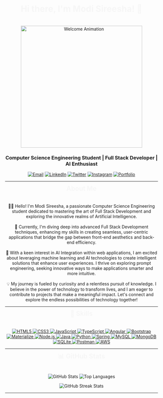 <h1 align="center">Hi there, I'm Modi Sireesha! 👋</h1>

<p align="center">
  <img src="https://media.giphy.com/media/3o7bu3Xy6cJ8g2f7N2/giphy.gif" alt="Welcome Animation" width="400"/>
</p>

<h3 align="center">Computer Science Engineering Student | Full Stack Developer | AI Enthusiast</h3>

<p align="center">
  <a href="mailto:modisireesha09@gmail.com"><img src="https://img.shields.io/badge/Email-modisireesha09%40gmail.com-blue?style=for-the-badge&logo=gmail" alt="Email"></a>
  <a href="https://www.linkedin.com/in/modi-sireesha-63ba47279/" target="_blank"><img src="https://img.shields.io/badge/LinkedIn-Modi%20Sireesha-blue?style=for-the-badge&logo=linkedin" alt="LinkedIn"></a>
  <a href="https://twitter.com/_sireeshamodi_" target="_blank"><img src="https://img.shields.io/badge/Twitter-@_sireeshamodi_-1DA1F2?style=for-the-badge&logo=twitter" alt="Twitter"></a>
  <a href="https://instagram.com/sireesha_modi" target="_blank"><img src="https://img.shields.io/badge/Instagram-@sireesha_modi-E4405F?style=for-the-badge&logo=instagram" alt="Instagram"></a>
  <a href="https://your-portfolio-link.com" target="_blank"><img src="https://img.shields.io/badge/Portfolio-Visit%20Here-blue?style=for-the-badge&logo=portfolio" alt="Portfolio"></a>
</p>

---

<h2 align="center">About Me</h2>

<p align="center">
👩‍💻 Hello! I'm Modi Sireesha, a passionate Computer Science Engineering student dedicated to mastering the art of Full Stack Development and exploring the innovative realms of Artificial Intelligence.
<br><br>
🌱 Currently, I'm diving deep into advanced Full Stack Development techniques, enhancing my skills in creating seamless, user-centric applications that bridge the gap between front-end aesthetics and back-end efficiency.
<br><br>
🎯 With a keen interest in AI Integration within web applications, I am excited about leveraging machine learning and AI technologies to create intelligent solutions that enhance user experiences. I thrive on exploring prompt engineering, seeking innovative ways to make applications smarter and more intuitive.
<br><br>
💡 My journey is fueled by curiosity and a relentless pursuit of knowledge. I believe in the power of technology to transform lives, and I am eager to contribute to projects that make a meaningful impact. Let's connect and explore the endless possibilities of technology together!
</p>

---

<h2 align="center">🚀 Skills</h2>

<p align="center">
  <a href="https://developer.mozilla.org/en-US/docs/Web/HTML" target="_blank">
    <img src="https://img.shields.io/badge/HTML5-%23E34F26.svg?style=for-the-badge&logo=html5&logoColor=white" alt="HTML5" title="HTML5"/>
  </a>
  <a href="https://developer.mozilla.org/en-US/docs/Web/CSS" target="_blank">
    <img src="https://img.shields.io/badge/CSS3-%231572B6.svg?style=for-the-badge&logo=css3&logoColor=white" alt="CSS3" title="CSS3"/>
  </a>
  <a href="https://developer.mozilla.org/en-US/docs/Web/JavaScript" target="_blank">
    <img src="https://img.shields.io/badge/JavaScript-%23F7DF1E.svg?style=for-the-badge&logo=javascript&logoColor=black" alt="JavaScript" title="JavaScript"/>
  </a>
  <a href="https://www.typescriptlang.org/" target="_blank">
    <img src="https://img.shields.io/badge/TypeScript-%23007ACC.svg?style=for-the-badge&logo=typescript&logoColor=white" alt="TypeScript" title="TypeScript"/>
  </a>
  <a href="https://angular.io/" target="_blank">
    <img src="https://img.shields.io/badge/Angular-%23DD0031.svg?style=for-the-badge&logo=angular&logoColor=white" alt="Angular" title="Angular"/>
  </a>
  <a href="https://getbootstrap.com/" target="_blank">
    <img src="https://img.shields.io/badge/Bootstrap-%23563D7C.svg?style=for-the-badge&logo=bootstrap&logoColor=white" alt="Bootstrap" title="Bootstrap"/>
  </a>
  <a href="https://materializecss.com/" target="_blank">
    <img src="https://img.shields.io/badge/Materialize-%23EE6E73.svg?style=for-the-badge&logo=material-design&logoColor=white" alt="Materialize" title="Materialize"/>
  </a>
  <a href="https://nodejs.org/" target="_blank">
    <img src="https://img.shields.io/badge/Node.js-%23339933.svg?style=for-the-badge&logo=node.js&logoColor=white" alt="Node.js" title="Node.js"/>
  </a>
  <a href="https://www.java.com/" target="_blank">
    <img src="https://img.shields.io/badge/Java-%23007396.svg?style=for-the-badge&logo=java&logoColor=white" alt="Java" title="Java"/>
  </a>
  <a href="https://www.python.org/" target="_blank">
    <img src="https://img.shields.io/badge/Python-%233776AB.svg?style=for-the-badge&logo=python&logoColor=white" alt="Python" title="Python"/>
  </a>
  <a href="https://spring.io/projects/spring" target="_blank">
    <img src="https://img.shields.io/badge/Spring-%236DB33F.svg?style=for-the-badge&logo=spring&logoColor=white" alt="Spring" title="Spring"/>
  </a>
  <a href="https://www.mysql.com/" target="_blank">
    <img src="https://img.shields.io/badge/MySQL-%234479A1.svg?style=for-the-badge&logo=mysql&logoColor=white" alt="MySQL" title="MySQL"/>
  </a>
  <a href="https://www.mongodb.com/" target="_blank">
    <img src="https://img.shields.io/badge/MongoDB-%2347A248.svg?style=for-the-badge&logo=mongodb&logoColor=white" alt="MongoDB" title="MongoDB"/>
  </a>
  <a href="https://www.sqlite.org/" target="_blank">
    <img src="https://img.shields.io/badge/SQLite-%23003B57.svg?style=for-the-badge&logo=sqlite&logoColor=white" alt="SQLite" title="SQLite"/>
  </a>
  <a href="https://www.postman.com/" target="_blank">
    <img src="https://img.shields.io/badge/Postman-%234A5A84.svg?style=for-the-badge&logo=postman&logoColor=white" alt="Postman" title="Postman"/>
  </a>
  <a href="https://aws.amazon.com/" target="_blank">
    <img src="https://img.shields.io/badge/AWS-%23232F7E.svg?style=for-the-badge&logo=amazon-aws&logoColor=white" alt="AWS" title="AWS"/>
  </a>
</p>

---

<h2 align="center">📊 GitHub Stats</h2>

<p align="center">
  <img src="https://github-readme-stats.vercel.app/api?username=sireesha0904&show_icons=true&theme=radical&locale=en" alt="GitHub Stats" />
  <img src="https://github-readme-stats.vercel.app/api/top-langs/?username=sireesha0904&layout=compact&theme=radical" alt="Top Languages" />
</p>

<p align="center">
  <img src="https://github-readme-streak-stats.herokuapp.com/?user=sireesha0904&theme=radical" alt="GitHub Streak Stats" />
</p>

---

<style>
  h1 {
    animation: fadeIn 1.5s;
  }

  h2 {
    animation: fadeIn 1.5s;
  }

  @keyframes fadeIn {
    from {
      opacity: 0;
      transform: translateY(-20px);
    }
    to {
      opacity: 1;
      transform: translateY(0);
    }
  }
</style>
